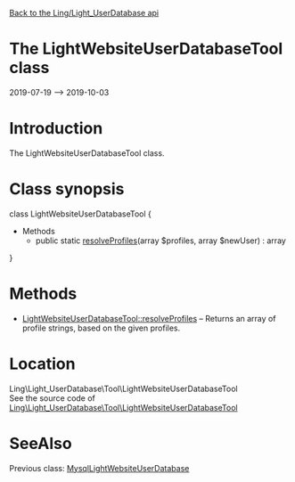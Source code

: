 [Back to the Ling/Light_UserDatabase api](https://github.com/lingtalfi/Light_UserDatabase/blob/master/doc/api/Ling/Light_UserDatabase.md)



The LightWebsiteUserDatabaseTool class
================
2019-07-19 --> 2019-10-03






Introduction
============

The LightWebsiteUserDatabaseTool class.



Class synopsis
==============


class <span class="pl-k">LightWebsiteUserDatabaseTool</span>  {

- Methods
    - public static [resolveProfiles](https://github.com/lingtalfi/Light_UserDatabase/blob/master/doc/api/Ling/Light_UserDatabase/Tool/LightWebsiteUserDatabaseTool/resolveProfiles.md)(array $profiles, array $newUser) : array

}






Methods
==============

- [LightWebsiteUserDatabaseTool::resolveProfiles](https://github.com/lingtalfi/Light_UserDatabase/blob/master/doc/api/Ling/Light_UserDatabase/Tool/LightWebsiteUserDatabaseTool/resolveProfiles.md) &ndash; Returns an array of profile strings, based on the given profiles.





Location
=============
Ling\Light_UserDatabase\Tool\LightWebsiteUserDatabaseTool<br>
See the source code of [Ling\Light_UserDatabase\Tool\LightWebsiteUserDatabaseTool](https://github.com/lingtalfi/Light_UserDatabase/blob/master/Tool/LightWebsiteUserDatabaseTool.php)



SeeAlso
==============
Previous class: [MysqlLightWebsiteUserDatabase](https://github.com/lingtalfi/Light_UserDatabase/blob/master/doc/api/Ling/Light_UserDatabase/MysqlLightWebsiteUserDatabase.md)<br>
